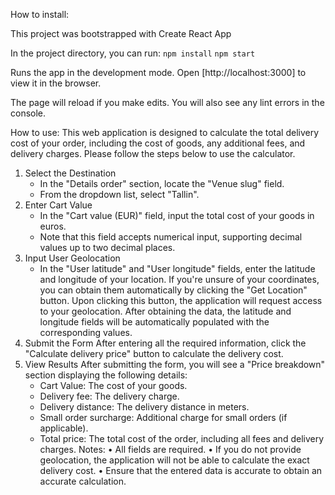 How to install:

This project was bootstrapped with Create React App

In the project directory, you can run:
   `npm install`
    `npm start`

Runs the app in the development mode.
Open [http://localhost:3000] to view it in the browser.

The page will reload if you make edits.
You will also see any lint errors in the console.


How to use:
This web application is designed to calculate the total delivery cost of your order, including the cost of goods, any additional fees, and delivery charges. Please follow the steps below to use the calculator.
1.	Select the Destination
	- In the "Details order" section, locate the "Venue slug" field.
	- From the dropdown list, select "Tallin".
2.	Enter Cart Value
	- In the "Cart value (EUR)" field, input the total cost of your goods in euros.
    - Note that this field accepts numerical input, supporting decimal values up to two decimal places.
3.	Input User Geolocation
    - In the "User latitude" and "User longitude" fields, enter the latitude and longitude of your location.
	If you're unsure of your coordinates, you can obtain them automatically by clicking the "Get Location" button.
	Upon clicking this button, the application will request access to your geolocation.
	After obtaining the data, the latitude and longitude fields will be automatically populated with the corresponding values.
4.	Submit the Form
	After entering all the required information, click the "Calculate delivery price" button to calculate the delivery cost.
5.	View Results
	After submitting the form, you will see a "Price breakdown" section displaying the following details:
	- Cart Value: The cost of your goods.
    - Delivery fee: The delivery charge.
    - Delivery distance: The delivery distance in meters.
    - Small order surcharge: Additional charge for small orders (if applicable).
    - Total price: The total cost of the order, including all fees and delivery charges.
Notes:
•	All fields are required.
•	If you do not provide geolocation, the application will not be able to calculate the exact delivery cost.
•	Ensure that the entered data is accurate to obtain an accurate calculation.

